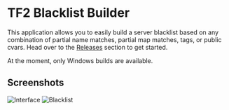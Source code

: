 # TF2 Blacklist Builder

This application allows you to easily build a server blacklist based on any combination of partial name matches, partial map matches, tags, or public cvars. Head over to the [Releases](https://github.com/DoctorMcKay/TF2-Blacklist-Builder/releases) section to get started.

At the moment, only Windows builds are available.

## Screenshots

![Interface](https://www.doctormckay.com/screenshots/2014-11-20_0147.png)
![Blacklist](https://www.doctormckay.com/screenshots/2014-11-20_0137_1.png)